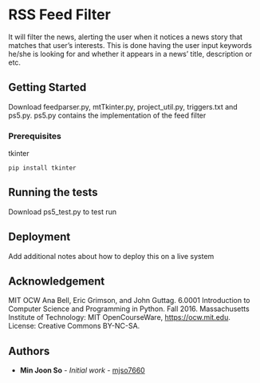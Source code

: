 # RSS Feed Filter
It will filter the news, alerting the user when it notices a news story that matches that user’s interests. 
This is done having the user input keywords he/she is looking for and whether it appears in a news’ title, description or etc.

## Getting Started

Download feedparser.py, mtTkinter.py, project_util.py, triggers.txt and ps5.py. ps5.py contains the implementation of the feed filter

### Prerequisites

tkinter
```
pip install tkinter
```
## Running the tests

Download ps5_test.py to test run

## Deployment

Add additional notes about how to deploy this on a live system

## Acknowledgement

MIT OCW
Ana Bell, Eric Grimson, and John Guttag. 6.0001 Introduction to Computer Science and Programming in Python. Fall 2016. Massachusetts Institute of Technology: MIT OpenCourseWare, https://ocw.mit.edu. License: Creative Commons BY-NC-SA.

## Authors

* **Min Joon So** - *Initial work* - [mjso7660](https://github.com/mjso7660)
